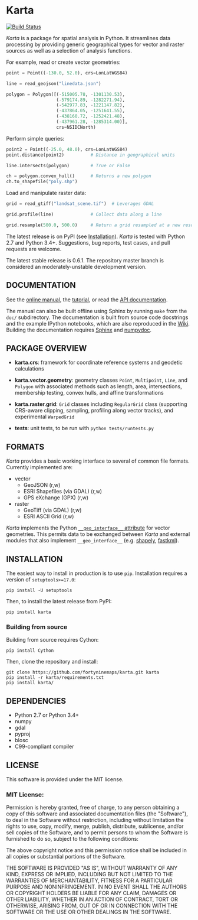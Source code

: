 # Karta

[![Build Status](https://travis-ci.org/fortyninemaps/karta.svg?branch=master)](https://travis-ci.org/fortyninemaps/karta)

*Karta* is a package for spatial analysis in Python. It streamlines data
processing by providing generic geographical types for vector and raster sources
as well as a selection of analysis functions.

For example, read or create vector geometries:

```python
point = Point((-130.0, 52.0), crs=LonLatWGS84)

line = read_geojson("linedata.json")

polygon = Polygon([(-515005.78, -1301130.53),
                   (-579174.89, -1282271.94),
                   (-542977.83, -1221147.82),
                   (-437864.05, -1251641.55),
                   (-438160.72, -1252421.48),
                   (-437961.28, -1285314.00)],
                   crs=NSIDCNorth)
```
Perform simple queries:
```python
point2 = Point((-25.0, 48.0), crs=LonLatWGS84)
point.distance(point2)          # Distance in geographical units

line.intersects(polygon)        # True or False

ch = polygon.convex_hull()      # Returns a new polygon
ch.to_shapefile("poly.shp")
```
Load and manipulate raster data:
```python
grid = read_gtiff("landsat_scene.tif")  # Leverages GDAL

grid.profile(line)              # Collect data along a line

grid.resample(500.0, 500.0)     # Return a grid resampled at a new resolution
```

The latest release is on PyPI (see [Installation](#installation)). *Karta* is
tested with Python 2.7 and Python 3.4+. Suggestions, bug reports, test cases,
and pull requests are welcome.

The latest stable release is 0.6.1. The repository master branch is considered
an moderately-unstable development version.

## DOCUMENTATION

See the [online manual](http://www.fortyninemaps.com/kartadocs/introduction.html),
the [tutorial](http://www.fortyninemaps.com/kartadocs/_static/tutorial.html), or read the
[API documentation](http://www.fortyninemaps.com/kartadocs/reference.html).

The manual can also be built offline using Sphinx by running `make` from the
`doc/` subdirectory. The documentation is built from source code docstrings and
the example IPython notebooks, which are also reproduced in the
[Wiki](https://github.com/fortyninemaps/karta/wiki/Tutorial). Building the
documentation requires [Sphinx](http://sphinx-doc.org/) and
[numpydoc](https://github.com/numpy/numpydoc).

## PACKAGE OVERVIEW

- **karta.crs**: framework for coordinate reference systems and geodetic
  calculations

- **karta.vector.geometry**: geometry classes `Point`, `Multipoint`, `Line`, and
  `Polygon` with associated methods such as length, area, intersections,
  membership testing, convex hulls, and affine transformations

- **karta.raster.grid**: `Grid` classes including `RegularGrid` class
  (supporting CRS-aware clipping, sampling, profiling along vector tracks), and
  experimental `WarpedGrid`

- **tests**: unit tests, to be run with `python tests/runtests.py`

## FORMATS

*Karta* provides a basic working interface to several of common file formats.
Currently implemented are:

- vector
    - GeoJSON (r,w)
    - ESRI Shapefiles (via GDAL) (r,w)
    - GPS eXchange (GPX) (r,w)
- raster
    - GeoTiff (via GDAL) (r,w)
    - ESRI ASCII Grid (r,w)

*Karta* implements the Python [`__geo_interface__`
attribute](https://gist.github.com/sgillies/2217756) for vector geometries. This
permits data to be exchanged between *Karta* and external modules that also
implement `__geo_interface__` (e.g.
[shapely](https://github.com/Toblerity/Shapely),
[fastkml](https://fastkml.readthedocs.org/en/latest/)).

## INSTALLATION

The easiest way to install in production is to use `pip`. Installation requires
a version of `setuptools>=17.0`:

    pip install -U setuptools

Then, to install the latest release from PyPI:

    pip install karta

### Building from source

Building from source requires Cython:

    pip install Cython

Then, clone the repository and install:

    git clone https://github.com/fortyninemaps/karta.git karta
    pip install -r karta/requirements.txt
    pip install karta/

## DEPENDENCIES

- Python 2.7 or Python 3.4+
- numpy
- gdal
- pyproj
- blosc
- C99-compliant compiler

## LICENSE

This software is provided under the MIT license.

### MIT License:

Permission is hereby granted, free of charge, to any person obtaining a copy of
this software and associated documentation files (the "Software"), to deal in
the Software without restriction, including without limitation the rights to
use, copy, modify, merge, publish, distribute, sublicense, and/or sell copies of
the Software, and to permit persons to whom the Software is furnished to do so,
subject to the following conditions:

The above copyright notice and this permission notice shall be included in all
copies or substantial portions of the Software.

THE SOFTWARE IS PROVIDED "AS IS", WITHOUT WARRANTY OF ANY KIND, EXPRESS OR
IMPLIED, INCLUDING BUT NOT LIMITED TO THE WARRANTIES OF MERCHANTABILITY, FITNESS
FOR A PARTICULAR PURPOSE AND NONINFRINGEMENT. IN NO EVENT SHALL THE AUTHORS OR
COPYRIGHT HOLDERS BE LIABLE FOR ANY CLAIM, DAMAGES OR OTHER LIABILITY, WHETHER
IN AN ACTION OF CONTRACT, TORT OR OTHERWISE, ARISING FROM, OUT OF OR IN
CONNECTION WITH THE SOFTWARE OR THE USE OR OTHER DEALINGS IN THE SOFTWARE.

